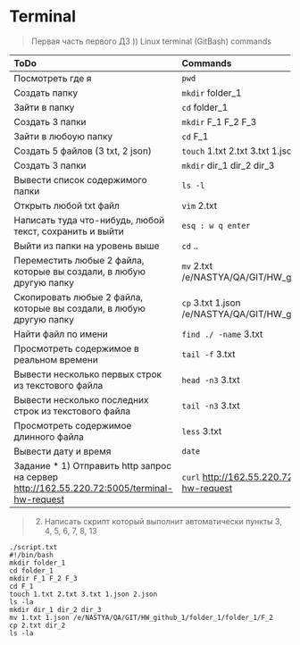 # Terminal
> Первая часть первого  ДЗ  ))
> Linux terminal (GitBash) commands

|ToDo|Commands|
|:---------------|:-----|
|Посмотреть где я| `pwd` |
|Создать папку|`mkdir` folder_1|
|Зайти в папку|`cd` folder_1|
|Создать 3 папки|`mkdir` F_1 F_2 F_3|
|Зайти в любоую папку|`cd` F_1|
|Создать 5 файлов (3 txt, 2 json)|`touch` 1.txt 2.txt 3.txt 1.json 2.json
|Создать 3 папки|`mkdir` dir_1 dir_2 dir_3|
|Вывести список содержимого папки|`ls -l`|
|Открыть любой txt файл|`vim` 2.txt|
|Написать туда что-нибудь, любой текст, сохранить и выйти| `esq : w q enter`|
|Выйти из папки на уровень выше|`cd` ..|
|Переместить любые 2 файла, которые вы создали, в любую другую папку|`mv` 2.txt /e/NASTYA/QA/GIT/HW_github_1/folder_1/F_2|
|Скопировать любые 2 файла, которые вы создали, в любую другую папку|`cp` 3.txt 1.json /e/NASTYA/QA/GIT/HW_github_1/folder_1/F_3|
|Найти файл по имени|`find ./ -name` 3.txt|
|Просмотреть содержимое в реальном времени|`tail -f` 3.txt|
|Вывести несколько первых строк из текстового файла|`head -n3` 3.txt|
|Вывести несколько последних строк из текстового файла|`tail -n3` 3.txt|
|Просмотреть содержимое длинного файла|`less` 3.txt|
|Вывести дату и время|`date`|
|Задание * 1) Отправить http запрос на сервер http://162.55.220.72:5005/terminal-hw-request|`curl` http://162.55.220.72:5005/terminal-hw-request|

> 2) Написать скрипт который выполнит автоматически пункты 3, 4, 5, 6, 7, 8, 13

    ./script.txt
    #!/bin/bash
    mkdir folder_1
    cd folder_1
    mkdir F_1 F_2 F_3
    cd F_1
    touch 1.txt 2.txt 3.txt 1.json 2.json
    ls -la
    mkdir dir_1 dir_2 dir_3
    mv 1.txt 1.json /e/NASTYA/QA/GIT/HW_github_1/folder_1/folder_1/F_2
    cp 2.txt dir_2
    ls -la
